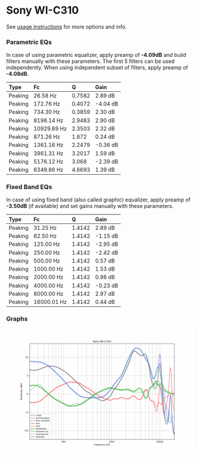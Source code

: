 # Sony WI-C310
See [usage instructions](https://github.com/jaakkopasanen/AutoEq#usage) for more options and info.

### Parametric EQs
In case of using parametric equalizer, apply preamp of **-4.09dB** and build filters manually
with these parameters. The first 5 filters can be used independently.
When using independent subset of filters, apply preamp of **-4.08dB**.

| Type    | Fc          |      Q | Gain     |
|:--------|:------------|:-------|:---------|
| Peaking | 26.58 Hz    | 0.7582 | 2.89 dB  |
| Peaking | 172.76 Hz   | 0.4072 | -4.04 dB |
| Peaking | 734.30 Hz   | 0.3859 | 2.30 dB  |
| Peaking | 8196.14 Hz  | 2.9483 | 2.90 dB  |
| Peaking | 10929.69 Hz | 2.3503 | 2.32 dB  |
| Peaking | 871.26 Hz   | 1.872  | 0.24 dB  |
| Peaking | 1361.16 Hz  | 2.2479 | -0.36 dB |
| Peaking | 3961.31 Hz  | 3.2017 | 1.59 dB  |
| Peaking | 5176.12 Hz  | 3.068  | -2.39 dB |
| Peaking | 6349.86 Hz  | 4.6693 | 1.39 dB  |

### Fixed Band EQs
In case of using fixed band (also called graphic) equalizer, apply preamp of **-3.50dB**
(if available) and set gains manually with these parameters.

| Type    | Fc          |      Q | Gain     |
|:--------|:------------|:-------|:---------|
| Peaking | 31.25 Hz    | 1.4142 | 2.89 dB  |
| Peaking | 62.50 Hz    | 1.4142 | -1.15 dB |
| Peaking | 125.00 Hz   | 1.4142 | -2.95 dB |
| Peaking | 250.00 Hz   | 1.4142 | -2.42 dB |
| Peaking | 500.00 Hz   | 1.4142 | 0.57 dB  |
| Peaking | 1000.00 Hz  | 1.4142 | 1.53 dB  |
| Peaking | 2000.00 Hz  | 1.4142 | 0.98 dB  |
| Peaking | 4000.00 Hz  | 1.4142 | -0.23 dB |
| Peaking | 8000.00 Hz  | 1.4142 | 2.97 dB  |
| Peaking | 16000.01 Hz | 1.4142 | 0.44 dB  |

### Graphs
![](./Sony%20WI-C310.png)